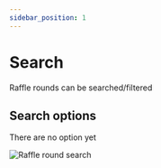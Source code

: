 ```yaml
---
sidebar_position: 1
---
```


# Search

Raffle rounds can be searched/filtered

## Search options

There are no option yet

![Raffle round search](/img/admin/mechanics-simple/raffle/round_search.png)
